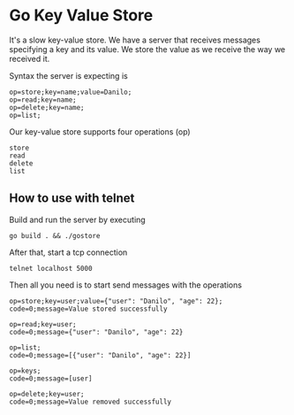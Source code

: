# Go Key Value Store

It's a slow key-value store. We have a server that receives messages specifying a
key and its value. We store the value as we receive the way we received it.

Syntax the server is expecting is

```
op=store;key=name;value=Danilo;
op=read;key=name;
op=delete;key=name;
op=list;
```

Our key-value store supports four operations (op)

```
store
read
delete
list
```

## How to use with telnet

Build and run the server by executing

```
go build . && ./gostore
```

After that, start a tcp connection

```
telnet localhost 5000
```

Then all you need is to start send messages with the operations

```
op=store;key=user;value={"user": "Danilo", "age": 22};
code=0;message=Value stored successfully

op=read;key=user;
code=0;message={"user": "Danilo", "age": 22}

op=list;
code=0;message=[{"user": "Danilo", "age": 22}]

op=keys;
code=0;message=[user]

op=delete;key=user;
code=0;message=Value removed successfully
```
